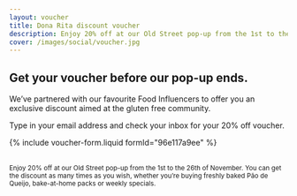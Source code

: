 ```yaml
---
layout: voucher
title: Dona Rita discount voucher
description: Enjoy 20% off at our Old Street pop-up from the 1st to the 26th of November.
cover: /images/social/voucher.jpg
---
```


## Get your voucher before our pop-up ends.

We’ve partnered with our favourite Food Influencers to offer you an exclusive discount aimed at the gluten free community.

Type in your email address and check your inbox for your 20% off voucher.

{% include voucher-form.liquid formId="96e117a9ee" %}

<br>
<small class="faded">Enjoy 20% off at our Old Street pop-up from the 1st to the 26th of November. You can get the discount as many times as you wish, whether you’re buying freshly baked Pão de Queijo, bake-at-home packs or weekly specials.</small>
